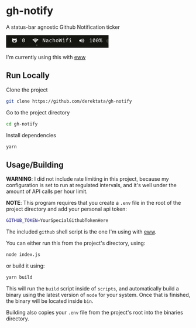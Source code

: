 # gh-notify

A status-bar agnostic Github Notification ticker

![gh-notify](./_examples/gh-notify.png)

I'm currently using this with [eww]


## Run Locally

Clone the project
```bash
git clone https://github.com/derektata/gh-notify
```

Go to the project directory
```bash
cd gh-notify
```

Install dependencies
```bash
yarn
```

## Usage/Building

**WARNING**: I did not include rate limiting in this project, because my configuration is set to run at regulated intervals, and it's well under the amount of API calls per hour limit.

**NOTE**: This program requires that you create a `.env` file in the root of the project directory
and add your personal api token:
```bash
GITHUB_TOKEN=YourSpecialGithubTokenHere
```
The included `github` shell script is the one I'm using with [eww].

You can either run this from the project's directory, using:

```bash
node index.js
```

or build it using:

```bash
yarn build
```

This will run the `build` script inside of `scripts`, and automatically build a binary using the latest version of `node` for your system.
Once that is finished, the binary will be located inside `bin`.

Building also copies your `.env` file from the project's root into the binaries directory.


[eww]:https://github.com/elkowar/eww
